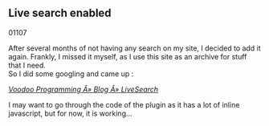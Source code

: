 <article><h2>Live search enabled</h2><time><span class="day">0</span><span class="month">1</span><span class="year">107</span></time><p>After several months of not having any search on my site, I decided to add it again. Frankly, I missed it myself, as I use this site as an archive for stuff that I need.<br />So I did some googling and came up :</p><p class="citation"><cite cite="http://www.cneophytou.com/2006/03/26/livesearch/"><a href="http://www.cneophytou.com/2006/03/26/livesearch/">Voodoo Programming Â» Blog Â» LiveSearch</a></cite></p><p>I may want to go through the code of the plugin as it has a lot of inline javascript, but for now, it is working...</p></article>